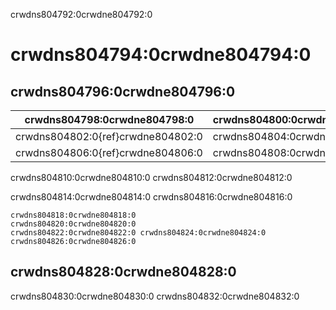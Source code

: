 crwdns804792:0crwdne804792:0
# crwdns804794:0crwdne804794:0

## crwdns804796:0crwdne804796:0

| crwdns804798:0crwdne804798:0      | crwdns804800:0crwdne804800:0 |
| --------------------------------- | ---------------------------- |
| crwdns804802:0{ref}crwdne804802:0 | crwdns804804:0crwdne804804:0 |
| crwdns804806:0{ref}crwdne804806:0 | crwdns804808:0crwdne804808:0 |

crwdns804810:0crwdne804810:0 crwdns804812:0crwdne804812:0

crwdns804814:0crwdne804814:0 crwdns804816:0crwdne804816:0

```{figure} ../figures/binderhub.jpg
crwdns804818:0crwdne804818:0
crwdns804820:0crwdne804820:0
crwdns804822:0crwdne804822:0 crwdns804824:0crwdne804824:0 crwdns804826:0crwdne804826:0
```

## crwdns804828:0crwdne804828:0

crwdns804830:0crwdne804830:0 crwdns804832:0crwdne804832:0
